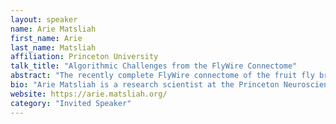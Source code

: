 ```yaml
---
layout: speaker
name: Arie Matsliah
first_name: Arie
last_name: Matsliah
affiliation: Princeton University
talk_title: "Algorithmic Challenges from the FlyWire Connectome"
abstract: "The recently complete FlyWire connectome of the fruit fly brain presents unique opportunities and challenges for graph algorithms. With millions of synaptic connections between ~140,000 neurons, it dwarfs previous connectomes and demands new computational approaches. We will delve into the structure of this real-world biological network, and explore active data challenges related to graph clustering, matching, and sorting."
bio: "Arie Matsliah is a research scientist at the Princeton Neuroscience Institute, where he leads efforts to disseminate the recently published FlyWire full brain connectome. Arie is the creator of FlyWire Codex and the organizer of the FlyWire data challenges, which use combinatorial optimization methods to tackle questions about the connectome. Arie holds a Ph.D. in computer science focused on graph property testing and approximation algorithms for large datasets. Before joining PNI Arie worked at IBM Research, Google, and multiple startups."
website: https://arie.matsliah.org/
category: "Invited Speaker"
---
```

